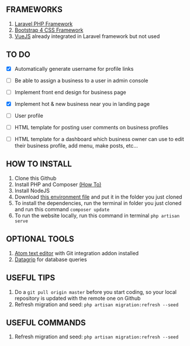 ## FRAMEWORKS
1. [Laravel PHP Framework](https://laravel.com/docs/5.7)
2. [Bootstrap 4 CSS Framework](https://getbootstrap.com/docs/4.3/getting-started/introduction/)
3. [VueJS](https://vuejs.org/) already integrated in Laravel framework but not used

## TO DO
- [X] Automatically generate username for profile links
- [ ] Be able to assign a business to a user in admin console
- [ ] Implement front end design for business page
- [X] Implement hot & new business near you in landing page
- [ ] User profile
- [ ] HTML template for posting user comments on business profiles
- [ ] HTML template for a dashboard which business owner can use to edit their business profile, add menu, make posts, etc...


## HOW TO INSTALL
1. Clone this Github
2. Install PHP and Composer [(How To)](https://www.jeffgeerling.com/blog/2018/installing-php-7-and-composer-on-windows-10)
3. Install NodeJS
4. Download [this environment file](https://drive.google.com/open?id=1yfppt_JXePYrMWGLZAEZGIzbi_8nv_SY) and put it in the folder you just cloned
5. To install the dependencies, run the terminal in folder you just cloned and run this command `composer update`
6. To run the website locally, run this command in terminal `php artisan serve`


## OPTIONAL TOOLS
1. [Atom text editor](https://atom.io/) with Git integration addon installed
2. [Datagrip](https://www.jetbrains.com/datagrip/) for database queries


## USEFUL TIPS
1. Do a `git pull origin master` before you start coding, so your local repository is updated with the remote one on Github
2. Refresh migration and seed: `php artisan migration:refresh --seed`  


## USEFUL COMMANDS
1. Refresh migration and seed: `php artisan migration:refresh --seed`  

